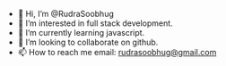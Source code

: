 - 👋 Hi, I’m @RudraSoobhug
- 👀 I’m interested in full stack development.
- 🌱 I’m currently learning javascript.
- 💞️ I’m looking to collaborate on github.
- 📫 How to reach me email: rudrasoobhug@gmail.com

<!---
RudraSoobhug/RudraSoobhug is a ✨ special ✨ repository because its `README.md` (this file) appears on your GitHub profile.
You can click the Preview link to take a look at your changes.
--->
